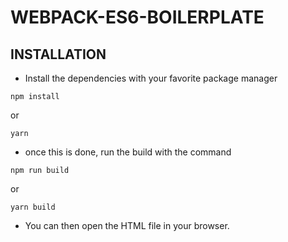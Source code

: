 # WEBPACK-ES6-BOILERPLATE

## INSTALLATION

- Install the dependencies with your favorite package manager

```
npm install
```

or

```
yarn
```

- once this is done, run the build with the command

```
npm run build
```

or

```
yarn build
```

- You can then open the HTML file in your browser.
